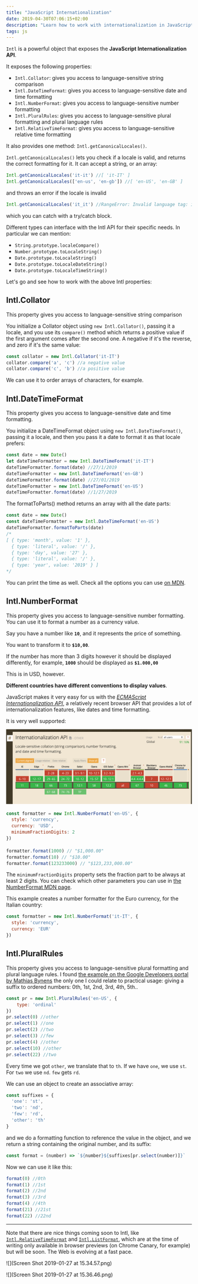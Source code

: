 ```yaml
---
title: "JavaScript Internationalization"
date: 2019-04-30T07:06:15+02:00
description: "Learn how to work with internationalization in JavaScript"
tags: js
---
```


`Intl` is a powerful object that exposes the **JavaScript Internationalization API**.

It exposes the following properties:

- `Intl.Collator`: gives you access to language-sensitive string comparison
- `Intl.DateTimeFormat`: gives you access to language-sensitive date and time formatting
- `Intl.NumberFormat`: gives you access to language-sensitive number formatting
- `Intl.PluralRules`: gives you access to language-sensitive plural formatting and plural language rules
- `Intl.RelativeTimeFormat`: gives you access to language-sensitive relative time formatting

It also provides one method: `Intl.getCanonicalLocales()`.

`Intl.getCanonicalLocales()` lets you check if a locale is valid, and returns the correct formatting for it. It can accept a string, or an array:

```js
Intl.getCanonicalLocales('it-it') //[ 'it-IT' ]
Intl.getCanonicalLocales(['en-us', 'en-gb']) //[ 'en-US', 'en-GB' ]
```

and throws an error if the locale is invalid

```js
Intl.getCanonicalLocales('it_it') //RangeError: Invalid language tag: it_it
```

which you can catch with a try/catch block.

Different types can interface with the Intl API for their specific needs. In particular we can mention:

- `String.prototype.localeCompare()`
- `Number.prototype.toLocaleString()`
- `Date.prototype.toLocaleString()`
- `Date.prototype.toLocaleDateString()`
- `Date.prototype.toLocaleTimeString()`

Let's go and see how to work with the above Intl properties:

## Intl.Collator

This property gives you access to language-sensitive string comparison

You initialize a Collator object using `new Intl.Collator()`, passing it a locale, and you use its `compare()` method which returns a positive value if the first argument comes after the second one. A negative if it's the reverse, and zero if it's the same value:

```js
const collator = new Intl.Collator('it-IT')
collator.compare('a', 'c') //a negative value
collator.compare('c', 'b') //a positive value
```

We can use it to order arrays of characters, for example.

## Intl.DateTimeFormat

This property gives you access to language-sensitive date and time formatting.

You initialize a DateTimeFormat object using `new Intl.DateTimeFormat()`, passing it a locale, and then you pass it a date to format it as that locale prefers:

```js
const date = new Date()
let dateTimeFormatter = new Intl.DateTimeFormat('it-IT')
dateTimeFormatter.format(date) //27/1/2019
dateTimeFormatter = new Intl.DateTimeFormat('en-GB')
dateTimeFormatter.format(date) //27/01/2019
dateTimeFormatter = new Intl.DateTimeFormat('en-US')
dateTimeFormatter.format(date) //1/27/2019
```

The formatToParts() method returns an array with all the date parts:

```js
const date = new Date()
const dateTimeFormatter = new Intl.DateTimeFormat('en-US')
dateTimeFormatter.formatToParts(date)
/*
[ { type: 'month', value: '1' },
  { type: 'literal', value: '/' },
  { type: 'day', value: '27' },
  { type: 'literal', value: '/' },
  { type: 'year', value: '2019' } ]
*/
```

You can print the time as well. Check all the options you can use [on MDN](https://developer.mozilla.org/en-US/docs/Web/JavaScript/Reference/Global_Objects/DateTimeFormat).

## Intl.NumberFormat

This property gives you access to language-sensitive number formatting. You can use it to format a number as a currency value.

Say you have a number like **`10`**, and it represents the price of something.

You want to transform it to **`$10,00`**.

If the number has more than 3 digits however it should be displayed differently, for example, **`1000`** should be displayed as **`$1.000,00`**

This is in USD, however.

**Different countries have different conventions to display values**.

JavaScript makes it very easy for us with the [_ECMAScript Internationalization API_](https://hacks.mozilla.org/2014/12/introducing-the-javascript-internationalization-api/), a relatively recent browser API that provides a lot of internationalization features, like dates and time formatting.

It is very well supported:

![Browser support for the internationalization API](caniuse.png)

```js
const formatter = new Intl.NumberFormat('en-US', {
  style: 'currency',
  currency: 'USD',
  minimumFractionDigits: 2
})

formatter.format(1000) // "$1,000.00"
formatter.format(10) // "$10.00"
formatter.format(123233000) // "$123,233,000.00"
```

The `minimumFractionDigits` property sets the fraction part to be always at least 2 digits. You can check which other parameters you can use in [the NumberFormat MDN page](https://developer.mozilla.org/en-US/docs/Web/JavaScript/Reference/Global_Objects/NumberFormat).

This example creates a number formatter for the Euro currency, for the Italian country:

```js
const formatter = new Intl.NumberFormat('it-IT', {
  style: 'currency',
  currency: 'EUR'
})
```

## Intl.PluralRules

This property gives you access to language-sensitive plural formatting and plural language rules. I found [the example on the Google Developers portal by Mathias Bynens](https://developers.google.com/web/updates/2017/10/intl-pluralrules) the only one I could relate to practical usage: giving a suffix to ordered numbers: 0th, 1st, 2nd, 3rd, 4th, 5th..

```js
const pr = new Intl.PluralRules('en-US', {
    type: 'ordinal'
})
pr.select(0) //other
pr.select(1) //one
pr.select(2) //two
pr.select(3) //few
pr.select(4) //other
pr.select(10) //other
pr.select(22) //two
```

Every time we got `other`, we translate that to `th`. If we have `one`, we use `st`. For `two` we use `nd`. `few` gets `rd`.

We can use an object to create an associative array:

```js
const suffixes = {
  'one': 'st',
  'two': 'nd',
  'few': 'rd',
  'other': 'th'
}
```

and we do a formatting function to reference the value in the object, and we return a string containing the original number, and its suffix:

```js
const format = (number) => `${number}${suffixes[pr.select(number)]}`
```

Now we can use it like this:

```js
format(0) //0th
format(1) //1st
format(2) //2nd
format(3) //3rd
format(4) //4th
format(21) //21st
format(22) //22nd
```

---

Note that there are nice things coming soon to Intl, like [`Intl.RelativeTimeFormat`](https://developers.google.com/web/updates/2018/10/intl-relativetimeformat) and [`Intl.ListFormat`](https://developer.mozilla.org/en-US/docs/Web/JavaScript/Reference/Global_Objects/ListFormat#Specifications), which are at the time of writing only available in browser previews (on Chrome Canary, for example) but will be soon. The Web is evolving at a fast pace.

![](Screen Shot 2019-01-27 at 15.34.57.png)

![](Screen Shot 2019-01-27 at 15.36.46.png)
